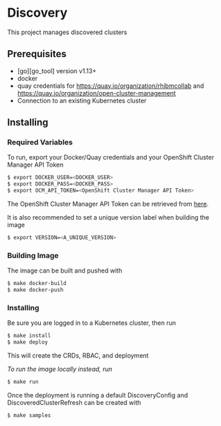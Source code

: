 # Discovery

This project manages discovered clusters

## Prerequisites

- [go][go_tool] version v1.13+
- docker
- quay credentials for https://quay.io/organization/rhibmcollab and https://quay.io/organization/open-cluster-management
- Connection to an existing Kubernetes cluster

## Installing

### Required Variables

To run, export your Docker/Quay credentials and your OpenShift Cluster Manager API Token

```bash
$ export DOCKER_USER=<DOCKER_USER>
$ export DOCKER_PASS=<DOCKER_PASS>
$ export OCM_API_TOKEN=<OpenShift Cluster Manager API Token>
```
The OpenShift Cluster Manager API Token can be retrieved from [here](https://cloud.redhat.com/openshift/token).

It is also recommended to set a unique version label when building the image

```bash
$ export VERSION=<A_UNIQUE_VERSION>
```

### Building Image
The image can be built and pushed with
```bash
$ make docker-build
$ make docker-push
```

### Installing
Be sure you are logged in to a Kubernetes cluster, then run

```bash
$ make install
$ make deploy
```
This will create the CRDs, RBAC, and deployment

_To run the image locally instead, run_
```bash
$ make run
```

Once the deployment is running a default DiscoveryConfig and DiscoveredClusterRefresh can be created with
```bash
$ make samples
```
